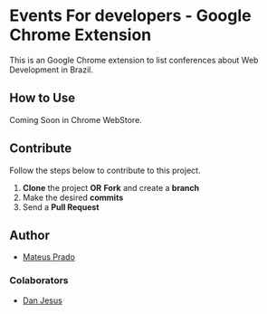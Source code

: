 # Events For developers - Google Chrome Extension

This is an Google Chrome extension to list conferences about Web Development in Brazil.


## How to Use

Coming Soon in Chrome WebStore.


## Contribute

Follow the steps below to contribute to this project.

1. **Clone** the project **OR** **Fork** and create a **branch**
2. Make the desired **commits**
3. Send a **Pull Request**


## Author

* [Mateus Prado](https://twitter.com/mateusbackweb)


### Colaborators

* [Dan Jesus](https://twitter.com/dannjesus)

